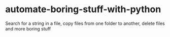 # automate-boring-stuff-with-python
Search for a string in a file, copy files from one folder to another, delete files and more boring stuff
